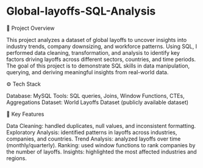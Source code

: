 # Global-layoffs-SQL-Analysis

📌 Project Overview

This project analyzes a dataset of global layoffs to uncover insights into industry trends, company downsizing, and workforce patterns. Using SQL, I performed data cleaning, transformation, and analysis to identify key factors driving layoffs across different sectors, countries, and time periods.
The goal of this project is to demonstrate SQL skills in data manipulation, querying, and deriving meaningful insights from real-world data.

⚙️ Tech Stack

Database: MySQL 
Tools: SQL queries, Joins, Window Functions, CTEs, Aggregations
Dataset: World Layoffs Dataset (publicly available dataset)

🔑 Key Features

Data Cleaning: handled duplicates, null values, and inconsistent formatting.
Exploratory Analysis: identified patterns in layoffs across industries, companies, and countries.
Trend Analysis: analyzed layoffs over time (monthly/quarterly).
Ranking: used window functions to rank companies by the number of layoffs.
Insights: highlighted the most affected industries and regions.
